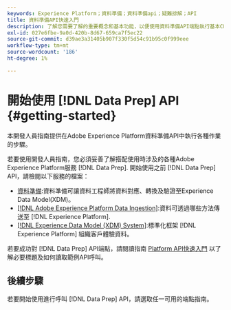 ```yaml
---
keywords: Experience Platform；資料準備；資料準備api；疑難排解；API
title: 資料準備API快速入門
description: 了解您需要了解的重要概念和基本功能，以便使用資料準備API端點執行基本CRUD操作以便與Mapper搭配使用。
exl-id: 027e6fbe-9a0d-420b-8d67-659ca7f5ec22
source-git-commit: d39ae3a31405b907f330f5d54c91b95c0f999eee
workflow-type: tm+mt
source-wordcount: '186'
ht-degree: 1%

---
```


# 開始使用 [!DNL Data Prep] API {#getting-started}

本開發人員指南提供在Adobe Experience Platform資料準備API中執行各種作業的步驟。

若要使用開發人員指南，您必須妥善了解搭配使用時涉及的各種Adobe Experience Platform服務 [!DNL Data Prep]. 開始使用之前 [!DNL Data Prep] API，請檢閱以下服務的檔案：

- [資料準備](../home.md):資料準備可讓資料工程師將資料對應、轉換及驗證至Experience Data Model(XDM)。
- [[!DNL Adobe Experience Platform Data Ingestion]](../../ingestion/home.md):資料可透過哪些方法傳送至 [!DNL Experience Platform].
- [[!DNL Experience Data Model (XDM) System]](../../xdm/home.md):標準化框架 [!DNL Experience Platform] 組織客戶體驗資料。

若要成功對 [!DNL Data Prep] API端點，請閱讀指南 [Platform API快速入門](../../landing/api-guide.md) 以了解必要標題及如何讀取範例API呼叫。

## 後續步驟

若要開始使用進行呼叫 [!DNL Data Prep] API，請選取任一可用的端點指南。
